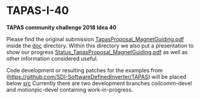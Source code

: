 # TAPAS-I-40
__TAPAS community challenge 2018 Idea 40__

Please find the original submission [TapasProposal_MagnetGuiding.pdf](./doc/TapasProposal_MagnetGuiding.pdf) inside the [doc](./doc) directory.
Within this directory we also put a presentation to show our progress [Status_TapasProposal_MagnetGuiding.pdf](./doc/Status_TapasProposal_MagnetGuiding.pdf) as well as other information considered useful.

Code development or resulting patches for the examples from (https://github.com/SDI-SoftwareDefinedInverter/TAPAS) will be placed below [src](./src)
Currently there are two development branches coilcomm-devel and motionpic-devel containing work-in-progress.
